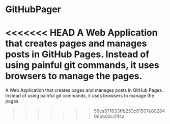 GitHubPager
===========

<<<<<<< HEAD
A Web Application that creates pages and manages posts in GitHub Pages. Instead of using painful git commands, it uses browsers to manage the pages. 
=======
A Web Application that creates pages and manages posts in GitHub Pages. Instead of using painful git commands, it uses browsers to manage the pages.
>>>>>>> 56ca571633ffb253c81507e8028406bb0dc31f4a
